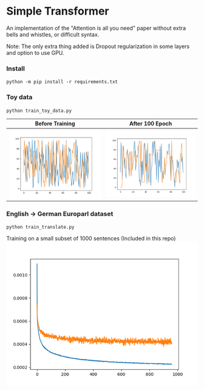 # Simple Transformer

An implementation of the "Attention is all you need" paper without extra bells and whistles,
or difficult syntax.

Note: The only extra thing added is Dropout regularization in some layers and option to use GPU.

### Install
```
python -m pip install -r requirements.txt
```

### Toy data
```
python train_toy_data.py
```

| Before Training   | After 100 Epoch |
| ----------- | ----------- |
|![Image](Begin.png)   |   ![Image](After100.png)   |

### English -> German Europarl dataset
```
python train_translate.py
```

Training on a small subset of 1000 sentences (Included in this repo)
![Image](Loss.png)



